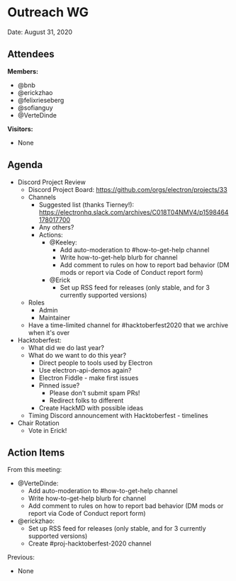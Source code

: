# Outreach WG

Date: August 31, 2020

## Attendees
**Members:**
* @bnb
* @erickzhao 
* @felixrieseberg
* @sofianguy
* @VerteDinde

**Visitors:**
* None

## Agenda
* Discord Project Review
    * Discord Project Board: https://github.com/orgs/electron/projects/33
    * Channels
        * Suggested list (thanks Tierney!): https://electronhq.slack.com/archives/C018T04NMV4/p1598464178017700
        * Any others?
        * Actions:
            * @Keeley:
                * Add auto-moderation to #how-to-get-help channel
                * Write how-to-get-help blurb for channel
                * Add comment to rules on how to report bad behavior (DM mods or report via Code of Conduct report form)
            * @Erick 
                * Set up RSS feed for releases (only stable, and for 3 currently supported versions)
    * Roles
        * Admin
        * Maintainer
    * Have a time-limited channel for #hacktoberfest2020 that we archive when it's over
* Hacktoberfest:
    * What did we do last year?
    * What do we want to do this year?
        * Direct people to tools used by Electron
        * Use electron-api-demos again?
        * Electron Fiddle - make first issues
        * Pinned issue?
            * Please don't submit spam PRs!
            * Redirect folks to different
        * Create HackMD with possible ideas
    * Timing Discord announcement with Hacktoberfest - timelines
* Chair Rotation
    * Vote in Erick!


## Action Items
From this meeting:
* @VerteDinde:
  * Add auto-moderation to #how-to-get-help channel
  * Write how-to-get-help blurb for channel
  * Add comment to rules on how to report bad behavior (DM mods or report via Code of Conduct report form)
* @erickzhao:
  * Set up RSS feed for releases (only stable, and for 3 currently supported versions)
  * Create #proj-hacktoberfest-2020 channel

Previous:
* None
